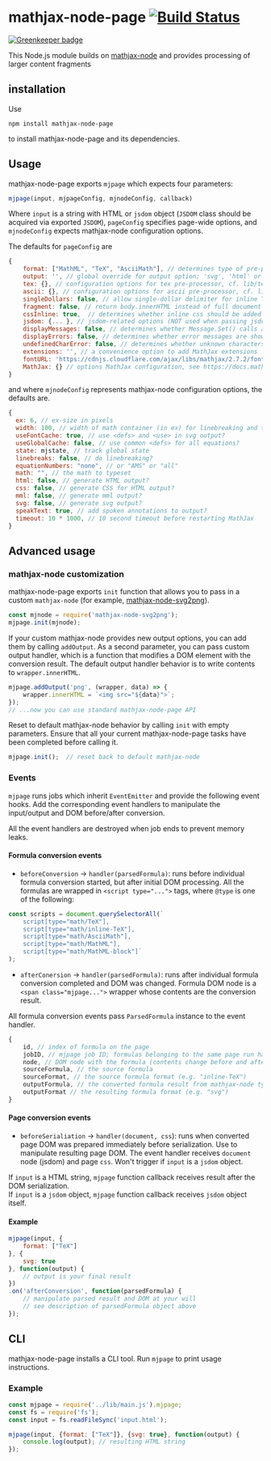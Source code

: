 # mathjax-node-page [![Build Status](https://travis-ci.org/pkra/mathjax-node-page.svg?branch=master)](https://travis-ci.org/pkra/mathjax-node-page)

[![Greenkeeper badge](https://badges.greenkeeper.io/pkra/mathjax-node-page.svg)](https://greenkeeper.io/)

This Node.js module builds on [mathjax-node](https://github.com/mathjax/mathjax-node) and provides processing of larger content fragments

## installation

Use

```
npm install mathjax-node-page
```

to install mathjax-node-page and its dependencies.

## Usage

mathjax-node-page exports `mjpage` which expects four parameters:

```javascript
mjpage(input, mjpageConfig, mjnodeConfig, callback)
```

Where `input` is a string with HTML or `jsdom` object (`JSDOM` class should be acquired via exported `JSDOM`), `pageConfig` specifies page-wide options, and `mjnodeConfig` expects mathjax-node configuration options.

The defaults for `pageConfig` are

```javascript
{
    format: ["MathML", "TeX", "AsciiMath"], // determines type of pre-processors to run
    output: '', // global override for output option; 'svg', 'html' or 'mml'
    tex: {}, // configuration options for tex pre-processor, cf. lib/tex.js
    ascii: {}, // configuration options for ascii pre-processor, cf. lib/ascii.js
    singleDollars: false, // allow single-dollar delimiter for inline TeX
    fragment: false, // return body.innerHTML instead of full document
    cssInline: true,  // determines whether inline css should be added
    jsdom: {... }, // jsdom-related options (NOT used when passing jsdom object to mjpage())
    displayMessages: false, // determines whether Message.Set() calls are logged
    displayErrors: false, // determines whether error messages are shown on the console
    undefinedCharError: false, // determines whether unknown characters are saved in the error array
    extensions: '', // a convenience option to add MathJax extensions
    fontURL: 'https://cdnjs.cloudflare.com/ajax/libs/mathjax/2.7.2/fonts/HTML-CSS', // for webfont urls in the CSS for HTML output
    MathJax: {} // options MathJax configuration, see https://docs.mathjax.org
}
```
and where `mjnodeConfig` represents mathjax-node configuration options, the defaults are.

```javascript
{
  ex: 6, // ex-size in pixels
  width: 100, // width of math container (in ex) for linebreaking and tags
  useFontCache: true, // use <defs> and <use> in svg output?
  useGlobalCache: false, // use common <defs> for all equations?
  state: mjstate, // track global state
  linebreaks: false, // do linebreaking?
  equationNumbers: "none", // or "AMS" or "all"
  math: "", // the math to typeset
  html: false, // generate HTML output?
  css: false, // generate CSS for HTML output?
  mml: false, // generate mml output?
  svg: false, // generate svg output?
  speakText: true, // add spoken annotations to output?
  timeout: 10 * 1000, // 10 second timeout before restarting MathJax
}
```

## Advanced usage
### mathjax-node customization
mathjax-node-page exports `init` function that allows you to pass in a custom `mathjax-node`  (for example, [mathjax-node-svg2png](https://github.com/pkra/mathjax-node-svg2png)).
```javascript
const mjnode = require('mathjax-node-svg2png');
mjpage.init(mjnode);
```

If your custom mathjax-node provides new output options, you can add them by calling `addOutput`. As a second parameter, you can pass custom output handler, which is a function that modifies a DOM element with the conversion result.  The default output handler behavior is to write contents to `wrapper.innerHTML`.
```javascript
mjpage.addOutput('png', (wrapper, data) => {
	wrapper.innerHTML = `<img src="${data}">`;
});
// ...now you can use standard mathjax-node-page API
```

Reset to default mathjax-node behavior by calling `init` with empty parameters. Ensure that all your current mathjax-node-page tasks have been completed before calling it.
```javascript
mjpage.init();  // reset back to default mathjax-node
```

### Events
`mjpage` runs jobs which inherit `EventEmitter` and provide the following event hooks.
Add the corresponding event handlers to manipulate the input/output and DOM before/after conversion.

All the event handlers are destroyed when job ends to prevent memory leaks.

#### Formula conversion events
* `beforeConversion` -> `handler(parsedFormula)`: runs before individual formula conversion started, but after initial DOM processing. All the formulas are wrapped in `<script type="...">` tags, where `@type` is one of the following:
```javascript
const scripts = document.querySelectorAll(`
    script[type="math/TeX"],
    script[type="math/inline-TeX"],
    script[type="math/AsciiMath"],
    script[type="math/MathML"],
    script[type="math/MathML-block"]`
);
```
* `afterConersion` -> `handler(parsedFormula)`: runs after individual formula conversion completed and DOM was changed. Formula DOM node is a `<span class="mjpage...">` wrapper whose contents are the conversion result.

All formula conversion events pass `ParsedFormula` instance to the event handler.

```javascript
{
    id, // index of formula on the page
    jobID, // mjpage job ID; formulas belonging to the same page run have the same jobID
    node, // DOM node with the formula (contents change before and after conversion)
    sourceFormula, // the source formula
    sourceFormat, // the source formula format (e.g. "inline-TeX")
    outputFormula, // the converted formula result from mathjax-node typeset function; use outputFormula[outputFormat] to get the resulting formula string
    outputFormat // the resulting formula format (e.g. "svg")
}
```

#### Page conversion events
* `beforeSerialiation` -> `handler(document, css`): runs when converted page DOM was prepared immediately before serialization. Use to manipulate resulting page DOM. The event handler receives `document` node (jsdom) and page `css`. Won't trigger if `input` is a `jsdom` object.

If `input` is a HTML string, `mjpage` function callback receives result after the DOM serialization.  
If `input` is a `jsdom` object, `mjpage` function callback receives `jsdom` object itself.

#### Example
```javascript
mjpage(input, {
    format: ["TeX"]
}, {
    svg: true
}, function(output) {
    // output is your final result
})
.on('afterConversion', function(parsedFormula) {
    // manipulate parsed result and DOM at your will
    // see description of parsedFormula object above
});
```



## CLI

mathjax-node-page installs a CLI tool. Run `mjpage` to print usage instructions.

### Example

```javascript
const mjpage = require('../lib/main.js').mjpage;
const fs = require('fs');
const input = fs.readFileSync('input.html');

mjpage(input, {format: ["TeX"]}, {svg: true}, function(output) {
    console.log(output); // resulting HTML string
});
```

